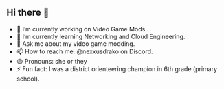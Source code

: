 ## Hi there 👋
- 🔭 I’m currently working on Video Game Mods.
- 🌱 I’m currently learning Networking and Cloud Engineering.
- 💬 Ask me about my video game modding.
- 📫 How to reach me: @nexxusdrako on Discord.
- 😄 Pronouns: she or they
- ⚡ Fun fact: I was a district orienteering champion in 6th grade (primary school).
